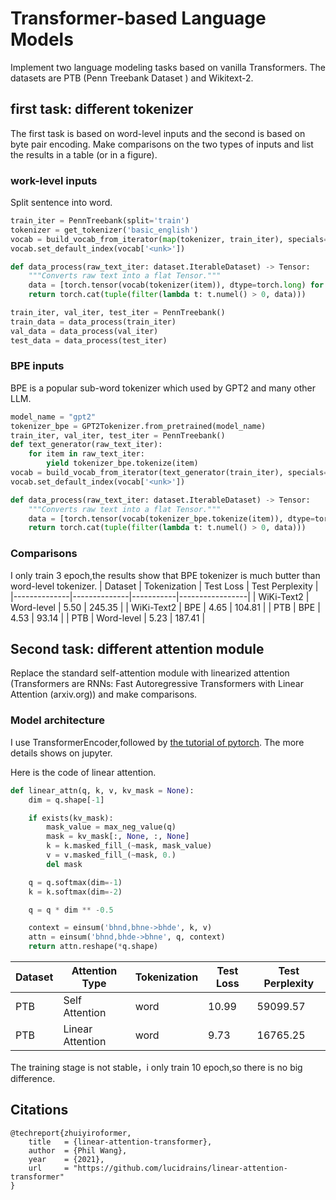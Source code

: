 # Transformer-based Language Models
Implement two language modeling tasks based on vanilla Transformers. The datasets are PTB (Penn Treebank Dataset ) and Wikitext-2.
## first task: different tokenizer
The first task is based on word-level inputs and the second is based on byte pair encoding.
Make comparisons on the two types of inputs and list the results in a table (or in a figure).
### work-level inputs 
Split sentence into word.
```python
train_iter = PennTreebank(split='train')
tokenizer = get_tokenizer('basic_english')
vocab = build_vocab_from_iterator(map(tokenizer, train_iter), specials=['<unk>'])
vocab.set_default_index(vocab['<unk>'])

def data_process(raw_text_iter: dataset.IterableDataset) -> Tensor:
    """Converts raw text into a flat Tensor."""
    data = [torch.tensor(vocab(tokenizer(item)), dtype=torch.long) for item in raw_text_iter]
    return torch.cat(tuple(filter(lambda t: t.numel() > 0, data)))

train_iter, val_iter, test_iter = PennTreebank()
train_data = data_process(train_iter)
val_data = data_process(val_iter)
test_data = data_process(test_iter)
```
### BPE inputs

BPE is a popular sub-word tokenizer  which used by GPT2 and many other LLM.
```python
model_name = "gpt2"
tokenizer_bpe = GPT2Tokenizer.from_pretrained(model_name)
train_iter, val_iter, test_iter = PennTreebank()
def text_generator(raw_text_iter):
    for item in raw_text_iter:
        yield tokenizer_bpe.tokenize(item)
vocab = build_vocab_from_iterator(text_generator(train_iter), specials=['<unk>'])
vocab.set_default_index(vocab['<unk>'])

def data_process(raw_text_iter: dataset.IterableDataset) -> Tensor:
    """Converts raw text into a flat Tensor."""
    data = [torch.tensor(vocab(tokenizer_bpe.tokenize(item)), dtype=torch.long) for item in raw_text_iter]
    return torch.cat(tuple(filter(lambda t: t.numel() > 0, data)))
```
### Comparisons
 I only train 3 epoch,the results show that BPE tokenizer is much butter than word-level tokenizer.
| Dataset      | Tokenization | Test Loss | Test Perplexity |
|--------------|--------------|-----------|-----------------|
| WiKi-Text2   | Word-level         | 5.50      | 245.35          |
| WiKi-Text2   | BPE          | 4.65      | 104.81          |
| PTB          | BPE          | 4.53      | 93.14           |
| PTB          | Word-level         | 5.23      | 187.41          |
    
## Second task: different attention module
Replace the standard self-attention module with linearized attention (Transformers are RNNs: Fast Autoregressive Transformers with Linear Attention (arxiv.org)) and make comparisons.

### Model architecture
I use TransformerEncoder,followed by [the tutorial of pytorch](https://pytorch.org/tutorials/beginner/transformer_tutorial.html). The more details shows on jupyter.

Here is the code of linear attention.
```python
def linear_attn(q, k, v, kv_mask = None):
    dim = q.shape[-1]

    if exists(kv_mask):
        mask_value = max_neg_value(q)
        mask = kv_mask[:, None, :, None]
        k = k.masked_fill_(~mask, mask_value)
        v = v.masked_fill_(~mask, 0.)
        del mask

    q = q.softmax(dim=-1)
    k = k.softmax(dim=-2)

    q = q * dim ** -0.5

    context = einsum('bhnd,bhne->bhde', k, v)
    attn = einsum('bhnd,bhde->bhne', q, context)
    return attn.reshape(*q.shape)
```



|  Dataset | Attention Type    | Tokenization | Test Loss | Test Perplexity |
---------|-------------------|--------------|-----------|-----------------|
| PTB              | Self Attention    | word          | 10.99      | 59099.57           |
| PTB              |Linear Attention  | word          | 9.73      | 16765.25        |

The training stage is not stable，i only train 10 epoch,so there is no big difference.

## Citations
```
@techreport{zhuiyiroformer,
    title   = {linear-attention-transformer},
    author  = {Phil Wang},
    year    = {2021},
    url     = "https://github.com/lucidrains/linear-attention-transformer"
}
```